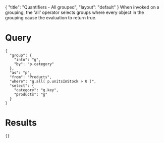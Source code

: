 {
	"title": "Quantifiers - All grouped",
	"layout": "default"
}
When invoked on a grouping, the 'all' operator selects groups where every object in the grouping cause the evaluation to return true.
# Query
	{
	  "group": {
	    "into": "g", 
	    "by": "p.category"
	  }, 
	  "as": "p", 
	  "from": "Products", 
	  "where": "g.all( p.unitsInStock > 0 )", 
	  "select": {
	    "category": "g.key", 
	    "products": "g"
	  }
	}
# Results
	{}
